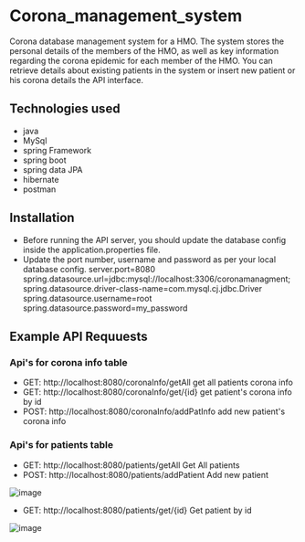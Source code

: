 # Corona_management_system
Corona database management system for a HMO. The system stores the personal details of the members of the HMO, as well as key information regarding the corona epidemic for each member of the HMO. 
You can retrieve details about existing patients in the system or insert new patient or his corona details the API interface.

## Technologies used
* java
* MySql
* spring Framework
* spring boot
* spring data JPA
* hibernate
* postman

## Installation
* Before running the API server, you should update the database config inside the application.properties file.
* Update the port number, username and password as per your local database config.
server.port=8080
    spring.datasource.url=jdbc:mysql://localhost:3306/coronamanagment;
    spring.datasource.driver-class-name=com.mysql.cj.jdbc.Driver
    spring.datasource.username=root
    spring.datasource.password=my_password
    
## Example  API Requuests
### Api's for corona info table
* GET: http://localhost:8080/coronaInfo/getAll get all patients corona info
* GET: http://localhost:8080/coronaInfo/get/{id} get patient's corona info by id
* POST: http://localhost:8080/coronaInfo/addPatInfo add new patient's corona info

### Api's for patients table
* GET: http://localhost:8080/patients/getAll  Get All patients
* POST: http://localhost:8080/patients/addPatient Add new patient

![image](https://github.com/mitza3388/Corona_management_system/assets/133001623/2f9ee4b8-7031-4806-975b-e3d530e019c3)

 
* GET: http://localhost:8080/patients/get/{id} Get patient by id

![image](https://github.com/mitza3388/Corona_management_system/assets/133001623/c89f1af3-1794-4498-8cdd-e993b83a6bec)






    




